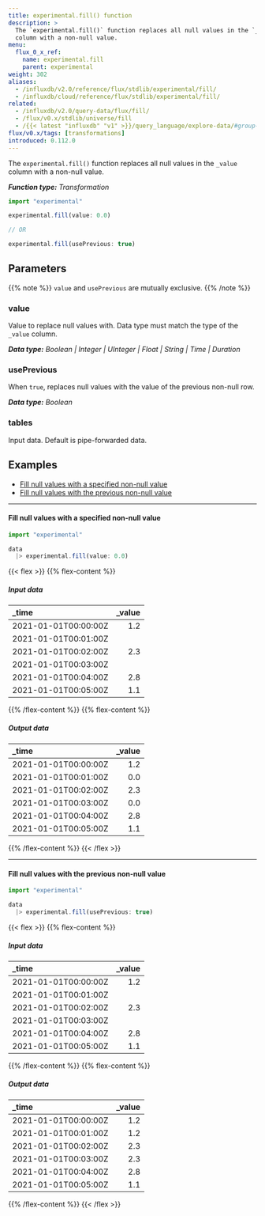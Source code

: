 ```yaml
---
title: experimental.fill() function
description: >
  The `experimental.fill()` function replaces all null values in the `_value`
  column with a non-null value.
menu:
  flux_0_x_ref:
    name: experimental.fill
    parent: experimental
weight: 302
aliases:
  - /influxdb/v2.0/reference/flux/stdlib/experimental/fill/
  - /influxdb/cloud/reference/flux/stdlib/experimental/fill/
related:
  - /influxdb/v2.0/query-data/flux/fill/
  - /flux/v0.x/stdlib/universe/fill
  - /{{< latest "influxdb" "v1" >}}/query_language/explore-data/#group-by-time-intervals-and-fill, InfluxQL – FILL
flux/v0.x/tags: [transformations]
introduced: 0.112.0
---
```


The `experimental.fill()` function replaces all null values in the `_value`
column with a non-null value.

_**Function type:** Transformation_  

```js
import "experimental"

experimental.fill(value: 0.0)

// OR

experimental.fill(usePrevious: true)
```

## Parameters

{{% note %}}
`value` and `usePrevious` are mutually exclusive.
{{% /note %}}

### value
Value to replace null values with.
Data type must match the type of the `_value` column.

_**Data type:** Boolean | Integer | UInteger | Float | String | Time | Duration_

### usePrevious
When `true`, replaces null values with the value of the previous non-null row.

_**Data type:** Boolean_

### tables
Input data.
Default is pipe-forwarded data.

## Examples

- [Fill null values with a specified non-null value](#fill-null-values-with-a-specified-non-null-value)
- [Fill null values with the previous non-null value](#fill-null-values-with-the-previous-non-null-value)

---

#### Fill null values with a specified non-null value
```js
import "experimental"

data
  |> experimental.fill(value: 0.0)
```

{{< flex >}}
{{% flex-content %}}
##### Input data
| _time                | _value |
|:-----                | ------:|
| 2021-01-01T00:00:00Z | 1.2    |
| 2021-01-01T00:01:00Z |        |
| 2021-01-01T00:02:00Z | 2.3    |
| 2021-01-01T00:03:00Z |        |
| 2021-01-01T00:04:00Z | 2.8    |
| 2021-01-01T00:05:00Z | 1.1    |
{{% /flex-content %}}
{{% flex-content %}}
##### Output data
| _time                | _value |
|:-----                | ------:|
| 2021-01-01T00:00:00Z | 1.2    |
| 2021-01-01T00:01:00Z | 0.0    |
| 2021-01-01T00:02:00Z | 2.3    |
| 2021-01-01T00:03:00Z | 0.0    |
| 2021-01-01T00:04:00Z | 2.8    |
| 2021-01-01T00:05:00Z | 1.1    |
{{% /flex-content %}}
{{< /flex >}}

---

#### Fill null values with the previous non-null value
```js
import "experimental"

data
  |> experimental.fill(usePrevious: true)
```

{{< flex >}}
{{% flex-content %}}
##### Input data
| _time                | _value |
|:-----                | ------:|
| 2021-01-01T00:00:00Z | 1.2    |
| 2021-01-01T00:01:00Z |        |
| 2021-01-01T00:02:00Z | 2.3    |
| 2021-01-01T00:03:00Z |        |
| 2021-01-01T00:04:00Z | 2.8    |
| 2021-01-01T00:05:00Z | 1.1    |
{{% /flex-content %}}
{{% flex-content %}}
##### Output data
| _time                | _value |
|:-----                | ------:|
| 2021-01-01T00:00:00Z | 1.2    |
| 2021-01-01T00:01:00Z | 1.2    |
| 2021-01-01T00:02:00Z | 2.3    |
| 2021-01-01T00:03:00Z | 2.3    |
| 2021-01-01T00:04:00Z | 2.8    |
| 2021-01-01T00:05:00Z | 1.1    |
{{% /flex-content %}}
{{< /flex >}}
